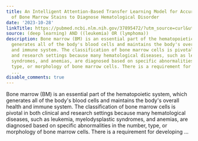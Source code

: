 ```yaml
---
title: An Intelligent Attention-Based Transfer Learning Model for Accurate Differentiation
  of Bone Marrow Stains to Diagnose Hematological Disorder
date: '2023-10-28'
linkTitle: https://pubmed.ncbi.nlm.nih.gov/37895472/?utm_source=curl&utm_medium=rss&utm_campaign=pubmed-2&utm_content=1byXLWG-5Hn0_qdLgZYpDfLA2UWGhGNgZGereuo1rJN2aoAQXP&fc=20220814223158&ff=20231028180703&v=2.17.9.post6+86293ac
source: (deep learning) AND ((leukemia) OR (lymphoma))
description: Bone marrow (BM) is an essential part of the hematopoietic system, which
  generates all of the body's blood cells and maintains the body's overall health
  and immune system. The classification of bone marrow cells is pivotal in both clinical
  and research settings because many hematological diseases, such as leukemia, myelodysplastic
  syndromes, and anemias, are diagnosed based on specific abnormalities in the number,
  type, or morphology of bone marrow cells. There is a requirement for developing
  ...
disable_comments: true
---
```

Bone marrow (BM) is an essential part of the hematopoietic system, which generates all of the body's blood cells and maintains the body's overall health and immune system. The classification of bone marrow cells is pivotal in both clinical and research settings because many hematological diseases, such as leukemia, myelodysplastic syndromes, and anemias, are diagnosed based on specific abnormalities in the number, type, or morphology of bone marrow cells. There is a requirement for developing ...